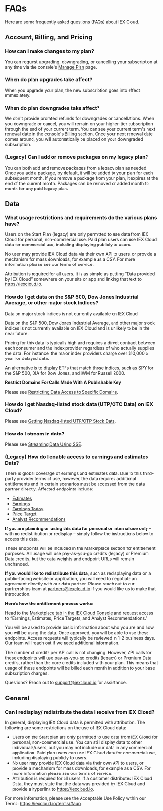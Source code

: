 # FAQs

Here are some frequently asked questions (FAQs) about IEX Cloud.

## Account, Billing, and Pricing

### How can I make changes to my plan?

You can request upgrading, downgrading, or cancelling your subscription at any time via the console's [Manage Plan](https://iexcloud.io/console/manage-plan) page.

### When do plan upgrades take affect?

When you upgrade your plan, the new subscription goes into effect immediately.

### When do plan downgrades take affect?

We don't provide prorated refunds for downgrades or cancellations. When you downgrade or cancel, you will remain on your higher-tier subscription through the end of your current term. You can see your current term's next renewal date in the console's [Billing](https://iexcloud.io/console/billing) section. Once your next renewal date comes around, you will automatically be placed on your downgraded subscription. 

### (Legacy) Can I add or remove packages on my legacy plan?

You can both add and remove packages from a legacy plan as needed. Once you add a package, by default, it will be added to your plan for each subsequent month. If you remove a package from your plan, it expires at the end of the current month. Packages can be removed or added month to month for any paid legacy plan.

## Data

### What usage restrictions and requirements do the various plans have?

Users on the Start Plan (legacy) are only permitted to use data from IEX Cloud for personal, non-commercial use. Paid plan users can use IEX Cloud data for commercial use, including displaying publicly to users.

No user may provide IEX Cloud data via their own API to users, or provide a mechanism for mass downloads, for example as a CSV. For more information please see our terms of service.

Attribution is required for all users. It is as simple as putting “Data provided by IEX Cloud” somewhere on your site or app and linking that text to <https://iexcloud.io>.

### How do I get data on the S&P 500, Dow Jones Industrial Average, or other major stock indices?

Data on major stock indices is not currently available on IEX Cloud

Data on the S&P 500, Dow Jones Industrial Average, and other major stock indices is not currently available on IEX Cloud and is unlikely to be in the near future.

Pricing for this data is typically high and requires a direct contract between each consumer and the index provider regardless of who actually supplies the data. For instance, the major index providers charge over $10,000 a year for delayed data.

An alternative is to display ETFs that match those indices, such as SPY for the S&P 500, DIA for Dow Jones, and IWM for Russell 2000.


**Restrict Domains For Calls Made With A Publishable Key**

Please see [Restricting Data Access to Specific Domains](./administration/access-and-security/restricting-data-access-to-specific-domains.md).

### How do I get Nasdaq-listed stock data (UTP/OTC Data) on IEX Cloud?

Please see [Getting Nasdaq-listed UTP/OTP Stock Data](./using-core-data/getting-nasdaq-listed-utp-otc-stock-data.md).

### How do I stream in data?

Please see [Streaming Data Using SSE](using-core-data/streaming-data-using-sse.md).

### (Legacy) How do I enable access to earnings and estimates Data?

There is global coverage of earnings and estimates data. Due to this third-party provider terms of use, however, the data requires additional entitlements and in certain scenarios must be accessed from the data partner directly. Affected endpoints include:

- [Estimates](https://iexcloud.io/docs/api/#estimates)
- [Earnings](https://iexcloud.io/docs/api/#earnings)
- [Earnings Today](https://iexcloud.io/docs/api/#earnings-today)
- [Price Target](https://iexcloud.io/docs/api/#price-target)
- [Analyst Recommendations](https://iexcloud.io/docs/api/#analyst-recommendations)

**If you are planning on using this data for personal or internal use only** – with no redistribution or redisplay – simply follow the instructions below to access this data.

These endpoints will be included in the Marketplace section for entitlement purposes. All usage will use pay-as-you-go credits (legacy) or Premium Data credits, but the data weights and endpoint URLs will remain unchanged.

**If you would like to redistribute this data**, such as redisplaying data on a public-facing website or application, you will need to negotiate an agreement directly with our data partner. Please reach out to our partnerships team at <partners@iexcloud.io> if you would like us to make that introduction.

**Here’s how the entitlement process works:**

Head to the [Marketplace tab in the IEX Cloud Console](https://iexcloud.io/console/marketplace) and request access to “Earnings, Estimates, Price Targets, and Analyst Recommendations.”

You will be asked to provide basic information about who you are and how you will be using the data. Once approved, you will be able to use these endpoints. Access requests will typically be reviewed in 1-2 business days. Our team will reach out if we need additional information.

The number of credits per API call is not changing. However, API calls for these endpoints will use pay-as-you-go credits (legacy) or Premium Data credits, rather than the core credits included with your plan. This means that usage of these endpoints will be billed each month in addition to your base subscription charges.

Questions? Reach out to <support@iexcloud.io> for assistance.

## General

### Can I redisplay/ redistribute the data I receive from IEX Cloud?

In general, displaying IEX Cloud data is permitted with attribution. The following are some restrictions on the use of IEX Cloud data:

- Users on the Start plan are only permitted to use data from IEX Cloud for personal, non-commercial use. You can still display data to other individuals/users, but you may not include our data in any commercial application. Paid plan users can use IEX Cloud data for commercial use, including displaying publicly to users.
- No user may provide IEX Cloud data via their own API to users, or provide a mechanism for mass downloads, for example as a CSV. For more information please see our terms of service.
- Attribution is required for all users. If a customer distributes IEX Cloud Data, they must state that the data was provided by IEX Cloud and provide a hyperlink to <https://iexcloud.io>.

For more information, please see the Acceptable Use Policy within our Terms: <https://iexcloud.io/terms/#aup>.